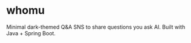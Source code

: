 # whomu
Minimal dark-themed Q&amp;A SNS to share questions you ask AI. Built with Java + Spring Boot.
